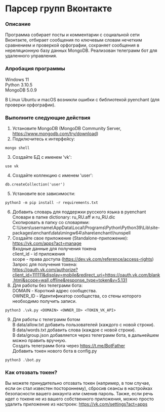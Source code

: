 # Парсер групп Вконтакте

### Описание
Программа собирает посты и комментарии с социальной сети Вконтакте, отбирает сообщения по ключевым словам нечетким сравнением и проверкой орфографии, сохраняет сообщения в нереляционную базу данных MongoDB. Реализован телеграмм бот для удаленного управления.

### Апробация программы
Windows 11  
Python 3.10.5  
MongoDB 5.0.9

В  Linux Ubuntu и macOS возникли ошибки с библиотекой pyenchant (для проверки орфографии).

### Выполните следующие действия
1) Установите MongoDB (MongoDB Community Server, https://www.mongodb.com/try/download)  
2) Подключитесь к интерфейсу:  
```
mongo shell
```  
3) Создайте БД с именем 'vk':  
```
use vk
```  
4) Создайте коллекцию с именем 'user':  
```
db.createCollection('user')
```  
5) Установите все зависимости:  
```
python3 -m pip install -r requirements.txt
```
6) Добавить словарь для поддержки русского языка в pyenchant  
Словари в папке dictionary: ru_RU.aff и ru_RU.dic  
Скопировать в папку со словарями:  
C:\Users\username\AppData\Local\Programs\Python\Python39\Lib\site-packages\enchant\data\mingw64\share\enchant\hunspell
7) Создайте свое приложение (Standalone-приложение):
https://vk.com/apps?act=manage  
Входные данные для получения токена  
client_id - id приложения  
scope - права доступа (https://dev.vk.com/reference/access-rights)  
Запрос для получения токена:  
https://oauth.vk.com/authorize?client_id=111111&display=mobile&redirect_uri=https://oauth.vk.com/blank.html&scope=wall,offline&response_type=token&v=5.131
8) Для работы без телеграмм бота:  
DOMAIN - Короткий адрес сообщества.  
OWNER_ID - Идентификатор сообщества, со стены которого необходимо получить записи.  
```
python3 .\vk.py <DOMAIN> <OWNER_ID> <TOKEN_VK_API>
```  

9) Для работы с телеграмм ботом  
В data/allow.txt добавить пользователей (каждого с новой строки).  
В data/words.txt добавить слова (каждое с новой строки).  
В data/group.json добавляется через телеграмм бота, в дальнейшем можно править вручную.  
Создать телеграмм бота через https://t.me/BotFather  
Добавить токен нового бота в config.py  
```
python3 .\bot.py
```

### Как отозвать токен?  
Вы можете принудительно отозвать токен (например, в том случае, если он стал известен постороннему), сбросив сеансы в настройках безопасности вашего аккаунта или сменив пароль. Также, если речь идет о токене не из вашего собственного приложения, можно просто удалить приложение из настроек: https://vk.com/settings?act=apps
